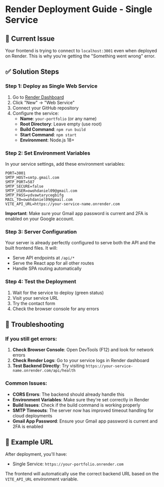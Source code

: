 # Render Deployment Guide - Single Service

## 🚨 Current Issue
Your frontend is trying to connect to `localhost:3001` even when deployed on Render. This is why you're getting the "Something went wrong" error.

## ✅ Solution Steps

### Step 1: Deploy as Single Web Service
1. Go to [Render Dashboard](https://dashboard.render.com)
2. Click "New" → "Web Service"
3. Connect your GitHub repository
4. Configure the service:
   - **Name**: `your-portfolio` (or any name)
   - **Root Directory**: Leave empty (use root)
   - **Build Command**: `npm run build`
   - **Start Command**: `npm start`
   - **Environment**: Node.js 18+

### Step 2: Set Environment Variables
In your service settings, add these environment variables:
```
PORT=3001
SMTP_HOST=smtp.gmail.com
SMTP_PORT=587
SMTP_SECURE=false
SMTP_USER=owohdaniel09@gmail.com
SMTP_PASS=ydvawtarycegbifg
MAIL_TO=owohdaniel09@gmail.com
VITE_API_URL=https://your-service-name.onrender.com
```

**Important**: Make sure your Gmail app password is current and 2FA is enabled on your Google account.

### Step 3: Server Configuration
Your server is already perfectly configured to serve both the API and the built frontend files. It will:
- Serve API endpoints at `/api/*`
- Serve the React app for all other routes
- Handle SPA routing automatically

### Step 4: Test the Deployment
1. Wait for the service to deploy (green status)
2. Visit your service URL
3. Try the contact form
4. Check the browser console for any errors

## 🔧 Troubleshooting

### If you still get errors:
1. **Check Browser Console**: Open DevTools (F12) and look for network errors
2. **Check Render Logs**: Go to your service logs in Render dashboard
3. **Test Backend Directly**: Try visiting `https://your-service-name.onrender.com/api/health`

### Common Issues:
- **CORS Errors**: The backend should already handle this
- **Environment Variables**: Make sure they're set correctly in Render
- **Build Issues**: Check if the build command is working properly
- **SMTP Timeouts**: The server now has improved timeout handling for cloud deployments
- **Gmail App Password**: Ensure your Gmail app password is current and 2FA is enabled

## 📝 Example URL
After deployment, you'll have:
- Single Service: `https://your-portfolio.onrender.com`

The frontend will automatically use the correct backend URL based on the `VITE_API_URL` environment variable.
